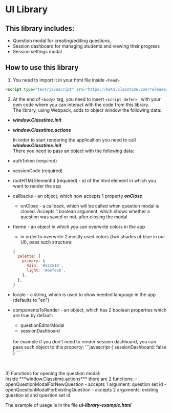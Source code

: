 # UI Library

## This library includes: 
- Question modal for creating/editing questions, 
- Session dashboard for managing students and viewing their progress 
- Session settings modal

## How to use this library
1) You need to import it in your html file inside ```<head>```
```html
<script type="text/javascript" src="https://beta.classtime.com/release/Classtime.js"></script>
```
2) At the end of ```<body>``` tag, you need to insert ```<script defer> ```
with your own code where you can interact with the code from this library.<br>
The library, using Webpack, adds to object window the following data:
- ***window.Classtime.init***
- ***window.Classtime.actions***

  In order to start rendering the applicaltion you need to call ***window.Classtime.init***<br>
  There you need to pass an object with the following data:
- authToken (required)
- sessionCode (required)
- rootHTMLElementId (required) - id of the html element in which you want to render the app
- callbacks - an object, which now accepts 1 property ***onClose***
  * onClose - a callback, which will be called when question modal is closed. Accepts 1 boolean argument, which shows whether a question was saved or not, after closing the modal
- theme - an object in which you can overwrite colors in the app
  * in order to overwrite 2 mostly used colors (two shades of blue in our UI), pass such structure:
  ```javascript
  {
    palette: {
      primary: {
        main: '#a2c510',
        light: '#eefeab',
      },
    },
  }
  ```
- locale - a string, which is used to show needed language in the app (defaults to "en")
- componentsToRender - an object, which has 2 boolean properties which are true by default:
  * questionEditorModal
  * sessionDashboard
  <br>
  for example if you don't need to render session dashboard, you can pass such object to this property:
  ```javascript 
  {
    sessionDashboard: false
  }
  ```


<br>
<br>
3) Functions for opening the question modal:<br>
Inside ***window.Classtime.actions*** there are 2 functions:
- openQuestionModalForNewQuestion - accepts 1 argument: question set id
- openQuestionModalForExistingQuestion - accepts 2 arguments: existing question id and question set id

The example of usage is in the file ***ui-library-example.html***
